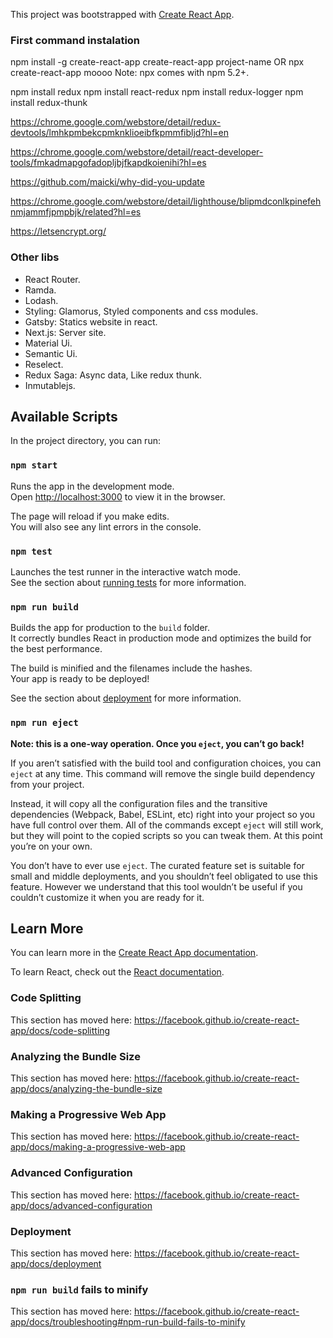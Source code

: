This project was bootstrapped with [Create React App](https://github.com/facebook/create-react-app).

### First command instalation
npm install -g create-react-app
create-react-app project-name
OR
npx create-react-app moooo
Note: npx comes with npm 5.2+.

npm install redux
npm install react-redux
npm install redux-logger
npm install redux-thunk

https://chrome.google.com/webstore/detail/redux-devtools/lmhkpmbekcpmknklioeibfkpmmfibljd?hl=en

https://chrome.google.com/webstore/detail/react-developer-tools/fmkadmapgofadopljbjfkapdkoienihi?hl=es

https://github.com/maicki/why-did-you-update

https://chrome.google.com/webstore/detail/lighthouse/blipmdconlkpinefehnmjammfjpmpbjk/related?hl=es

https://letsencrypt.org/

### Other libs
- React Router.
- Ramda.
- Lodash.
- Styling: Glamorus, Styled components and css modules.
- Gatsby: Statics website in react.
- Next.js: Server site.
- Material Ui.
- Semantic Ui.
- Reselect.
- Redux Saga: Async data, Like redux thunk.
- Inmutablejs.

## Available Scripts

In the project directory, you can run:

### `npm start`

Runs the app in the development mode.<br />
Open [http://localhost:3000](http://localhost:3000) to view it in the browser.

The page will reload if you make edits.<br />
You will also see any lint errors in the console.

### `npm test`

Launches the test runner in the interactive watch mode.<br />
See the section about [running tests](https://facebook.github.io/create-react-app/docs/running-tests) for more information.

### `npm run build`

Builds the app for production to the `build` folder.<br />
It correctly bundles React in production mode and optimizes the build for the best performance.

The build is minified and the filenames include the hashes.<br />
Your app is ready to be deployed!

See the section about [deployment](https://facebook.github.io/create-react-app/docs/deployment) for more information.

### `npm run eject`

**Note: this is a one-way operation. Once you `eject`, you can’t go back!**

If you aren’t satisfied with the build tool and configuration choices, you can `eject` at any time. This command will remove the single build dependency from your project.

Instead, it will copy all the configuration files and the transitive dependencies (Webpack, Babel, ESLint, etc) right into your project so you have full control over them. All of the commands except `eject` will still work, but they will point to the copied scripts so you can tweak them. At this point you’re on your own.

You don’t have to ever use `eject`. The curated feature set is suitable for small and middle deployments, and you shouldn’t feel obligated to use this feature. However we understand that this tool wouldn’t be useful if you couldn’t customize it when you are ready for it.

## Learn More

You can learn more in the [Create React App documentation](https://facebook.github.io/create-react-app/docs/getting-started).

To learn React, check out the [React documentation](https://reactjs.org/).

### Code Splitting

This section has moved here: https://facebook.github.io/create-react-app/docs/code-splitting

### Analyzing the Bundle Size

This section has moved here: https://facebook.github.io/create-react-app/docs/analyzing-the-bundle-size

### Making a Progressive Web App

This section has moved here: https://facebook.github.io/create-react-app/docs/making-a-progressive-web-app

### Advanced Configuration

This section has moved here: https://facebook.github.io/create-react-app/docs/advanced-configuration

### Deployment

This section has moved here: https://facebook.github.io/create-react-app/docs/deployment

### `npm run build` fails to minify

This section has moved here: https://facebook.github.io/create-react-app/docs/troubleshooting#npm-run-build-fails-to-minify
